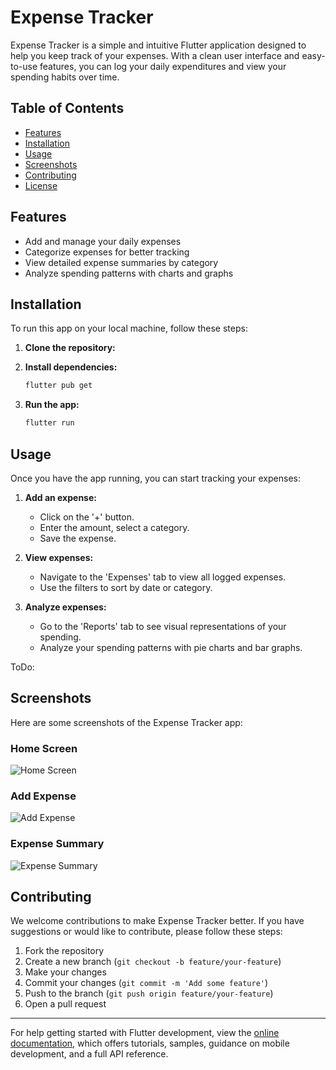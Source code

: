# Expense Tracker

Expense Tracker is a simple and intuitive Flutter application designed to help you keep track of your expenses. With a clean user interface and easy-to-use features, you can log your daily expenditures and view your spending habits over time.

## Table of Contents
- [Features](#features)
- [Installation](#installation)
- [Usage](#usage)
- [Screenshots](#screenshots)
- [Contributing](#contributing)
- [License](#license)

## Features

- Add and manage your daily expenses
- Categorize expenses for better tracking
- View detailed expense summaries by category
- Analyze spending patterns with charts and graphs

## Installation

To run this app on your local machine, follow these steps:

1. **Clone the repository:**

2. **Install dependencies:**
   ```bash
   flutter pub get
   ```

3. **Run the app:**
   ```bash
   flutter run
   ```

## Usage

Once you have the app running, you can start tracking your expenses:

1. **Add an expense:**
   - Click on the '+' button.
   - Enter the amount, select a category.
   - Save the expense.

2. **View expenses:**
   - Navigate to the 'Expenses' tab to view all logged expenses.
   - Use the filters to sort by date or category.

3. **Analyze expenses:**
   - Go to the 'Reports' tab to see visual representations of your spending.
   - Analyze your spending patterns with pie charts and bar graphs.

ToDo:
## Screenshots

Here are some screenshots of the Expense Tracker app:

### Home Screen
![Home Screen](screenshots/home.png)

### Add Expense
![Add Expense](screenshots/add_expense.png)

### Expense Summary
![Expense Summary](screenshots/summary.png)

## Contributing

We welcome contributions to make Expense Tracker better. If you have suggestions or would like to contribute, please follow these steps:

1. Fork the repository
2. Create a new branch (`git checkout -b feature/your-feature`)
3. Make your changes
4. Commit your changes (`git commit -m 'Add some feature'`)
5. Push to the branch (`git push origin feature/your-feature`)
6. Open a pull request


---

For help getting started with Flutter development, view the
[online documentation](https://docs.flutter.dev/), which offers tutorials,
samples, guidance on mobile development, and a full API reference.
